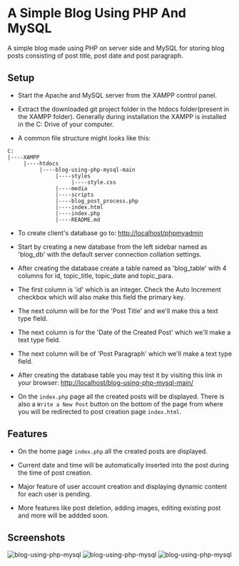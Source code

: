 # A Simple Blog Using PHP And MySQL
A simple blog made using PHP on server side and MySQL for storing blog posts consisting of post title, post date and post paragraph.

	
## Setup
- Start the Apache and MySQL server from the XAMPP control panel.

- Extract the downloaded git project folder in the htdocs folder(present in the XAMPP folder). Generally during installation the XAMPP is installed in the C: Drive of your computer.

- A common file structure might looks like this:

```
C:
|----XAMPP
     |----htdocs
          |----blog-using-php-mysql-main
               |----styles
                    |----style.css
               |----media
               |----scripts
               |----blog_post_process.php
               |----index.html
               |----index.php
               |----README.md
```

- To create client's database go to: <http://localhost/phpmyadmin>

- Start by creating a new database from the left sidebar named as 'blog_db' with the default server connection collation settings.

- After creating the database create a table named as 'blog_table' with 4 columns for id, topic_title, topic_date and topic_para.

- The first column is 'id' which is an integer. Check the Auto Increment checkbox which will also make this field the primary key.

- The next column will be for the 'Post Title' and we'll make this a text type field.

- The next column is for the 'Date of the Created Post' which we'll make a text type field.

- The next column will be of 'Post Paragraph' which we'll make a text type field.

- After creating the database table you may test it by visiting this link in your browser: <http://localhost/blog-using-php-mysql-main/>

- On the `index.php` page all the created posts will be displayed. There is also a `Write a New Post` button on the bottom of the page from where you will be redirected to post creation page `index.html`.

## Features
- On the home page `index.php` all the created posts are displayed.

- Current date and time will be automatically inserted into the post during the time of post creation.

- Major feature of user account creation and displaying dynamic content for each user is pending.

- More features like post deletion, adding images, editing existing post and more will be addded soon.

## Screenshots
![blog-using-php-mysql](https://raw.githubusercontent.com/kshitizrohilla/blog-using-php-mysql/main/media/capture1.jpg)
![blog-using-php-mysql](https://raw.githubusercontent.com/kshitizrohilla/blog-using-php-mysql/main/media/capture2.JPG)
![blog-using-php-mysql](https://raw.githubusercontent.com/kshitizrohilla/blog-using-php-mysql/main/media/capture3.jpg)